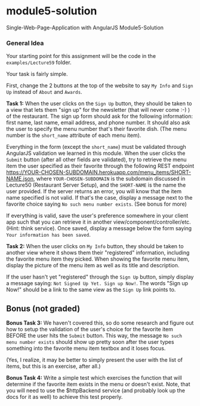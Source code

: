 # module5-solution

Single-Web-Page-Application with AngularJS
Module5-Solution

### General Idea
Your starting point for this assignment will be the code in the `examples/Lecture59` folder.

Your task is fairly simple.

First, change the 2 buttons at the top of the website to say `My Info` and `Sign Up` instead of `About` and `Awards`.

**Task 1:**
When the user clicks on the `Sign Up` button, they should be taken to a view that lets them "sign up" for the newsletter (that will never come :-) ) of the restaurant. The sign up form should ask for the following information: first name, last name, email address, and phone number. It should also ask the user to specify the menu number that's their favorite dish. (The menu number is the `short_name` attribute of each menu item).

Everything in the form (except the `short_name`) must be validated through AngularJS validation we learned in this module. When the user clicks the `Submit` button (after all other fields are validated), try to retrieve the menu item the user specified as their favorite through the following REST endpoint https://YOUR-CHOSEN-SUBDOMAIN.herokuapp.com/menu_items/SHORT-NAME.json, where `YOUR-CHOSEN-SUBDOMAIN` is the subdomain discussed in Lecture50 (Restaurant Server Setup), and the  `SHORT-NAME` is the name the user provided. If the server returns an error, you will know that the item name specified is not valid. If that's the case, display a message next to the favorite choice saying `No such menu number exists`. (See bonus for more)

If everything is valid, save the user's preference somewhere in your client app such that you can retrieve it in another view/component/controller/etc. (Hint: think service). Once saved, display a message below the form saying `Your information has been saved`.

**Task 2:**
When the user clicks on `My Info` button, they should be taken to another view where it shows them their "registered" information, including the favorite menu item they picked. When showing the favorite menu item, display the picture of the menu item as well as its title and description.

If the user hasn't yet "registered" through the `Sign Up` button, simply display a message saying: `Not Signed Up Yet. Sign up Now!`. The words "Sign up Now!" should be a link to the same view as the `Sign Up` link points to.


## Bonus (not graded)

**Bonus Task 3:**
We haven't covered this, so do some research and figure out how to setup the validation of the user's choice for the favorite item BEFORE the user hits the `Submit` button. This way, the message `No such menu number exists` should show up pretty soon after the user types something into the favorite menu item textbox and it loses focus.

(Yes, I realize, it may be better to simply present the user with the list of items, but this is an exercise, after all.)

**Bonus Task 4:**
Write a simple test which exercises the function that will determine if the favorite item exists in the menu or doesn't exist. Note, that you will need to use the $httpBackend service (and probably look up the docs for it as well) to achieve this test properly.

